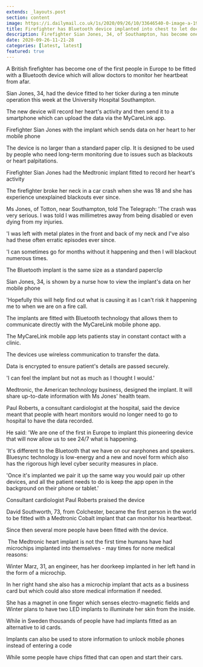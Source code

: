 ```yaml
---
extends: _layouts.post
section: content
image: https://i.dailymail.co.uk/1s/2020/09/26/10/33646540-0-image-a-19_1601112259408.jpg 
title: Firefighter has Bluetooth device implanted into chest to let doctors remotely monitor her heart 
description: Firefighter Sian Jones, 34, of Southampton, has become one of the first people in Europe to have a Bluetooth heart monitor fitted. She will be able to view data about her heart on her mobile phone 
date: 2020-09-26-11-21-28 
categories: [latest, latest] 
featured: true 
--- 
```

A British firefighter has become one of the first people in Europe to be fitted with a Bluetooth device which will allow doctors to monitor her heartbeat from afar.

Sian Jones, 34, had the device fitted to her ticker during a ten minute operation this week at the University Hospital Southampton.

The new device will record her heart's activity and then send it to a smartphone which can upload the data via the MyCareLink app.

Firefighter Sian Jones with the implant which sends data on her heart to her mobile phone

The device is no larger than a standard paper clip. It is designed to be used by people who need long-term monitoring due to issues such as blackouts or heart palpitations.

Firefighter Sian Jones had the Medtronic implant fitted to record her heart's activity

The firefighter broke her neck in a car crash when she was 18 and she has experience unexplained blackouts ever since.

Ms Jones, of Totton, near Southampton, told The Telegraph: 'The crash was very serious. I was told I was millimetres away from being disabled or even dying from my injuries.

'I was left with metal plates in the front and back of my neck and I've also had these often erratic episodes ever since.

'I can sometimes go for months without it happening and then I will blackout numerous times.

The Bluetooth implant is the same size as a standard paperclip

Sian Jones, 34, is shown by a nurse how to view the implant's data on her mobile phone 

'Hopefully this will help find out what is causing it as I can't risk it happening me to when we are on a fire call.

The implants are fitted with Bluetooth technology that allows them to communicate directly with the MyCareLink mobile phone app.

The MyCareLink mobile app lets patients stay in constant contact with a clinic.

The devices use wireless communication to transfer the data. 

Data is encrypted to ensure patient's details are passed securely.   



'I can feel the implant but not as much as I thought I would.'

Medtronic, the American technology business, designed the implant. It will share up-to-date information with Ms Jones' health team.

Paul Roberts, a consultant cardiologist at the hospital, said the device meant that people with heart monitors would no longer need to go to hospital to have the data recorded.

He said: 'We are one of the first in Europe to implant this pioneering device that will now allow us to see 24/7 what is happening.

'It's different to the Bluetooth that we have on our earphones and speakers. Bluesync technology is low-energy and a new and novel form which also has the rigorous high level cyber security measures in place.

'Once it's implanted we pair it up the same way you would pair up other devices, and all the patient needs to do is keep the app open in the background on their phone or tablet.'

Consultant cardiologist Paul Roberts praised the device

David Southworth, 73, from Colchester, became the first person in the world to be fitted with a Medtronic Cobalt implant that can monitor his heartbeat.

Since then several more people have been fitted with the device. 

 The Medtronic heart implant is not the first time humans have had microchips implanted into themselves - may times for none medical reasons:

Winter Marz, 31, an engineer, has her doorkeep implanted in her left hand in the form of a microchip.

In her right hand she also has a microchip implant that acts as a business card but which could also store medical information if needed.

She has a magnet in one finger which senses electro-magnetic fields and Winter plans to have two LED implants to illuminate her skin from the inside.

While in Sweden thousands of people have had implants fitted as an alternative to id cards.

Implants can also be used to store information to unlock mobile phones instead of entering a code 

While some people have chips fitted that can open and start their cars.

